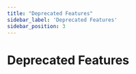 ```yaml
---
title: "Deprecated Features"
sidebar_label: 'Deprecated Features'
sidebar_position: 3
---
```

# Deprecated Features